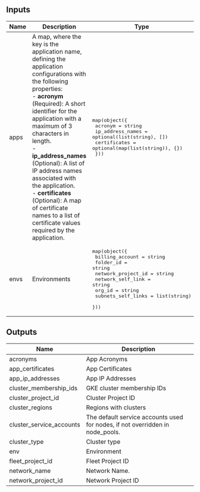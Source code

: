 <!-- BEGINNING OF PRE-COMMIT-TERRAFORM DOCS HOOK -->
## Inputs

| Name | Description | Type | Default | Required |
|------|-------------|------|---------|:--------:|
| apps | A map, where the key is the application name, defining the application configurations with the following properties:<br>- **acronym** (Required): A short identifier for the application with a maximum of 3 characters in length.<br>- **ip\_address\_names** (Optional): A list of IP address names associated with the application.<br>- **certificates** (Optional): A map of certificate names to a list of certificate values required by the application. | <pre>map(object({<br>    acronym          = string<br>    ip_address_names = optional(list(string), [])<br>    certificates     = optional(map(list(string)), {})<br>  }))</pre> | n/a | yes |
| envs | Environments | <pre>map(object({<br>    billing_account    = string<br>    folder_id          = string<br>    network_project_id = string<br>    network_self_link  = string<br>    org_id             = string<br>    subnets_self_links = list(string)<br>  }))</pre> | n/a | yes |

## Outputs

| Name | Description |
|------|-------------|
| acronyms | App Acronyms |
| app\_certificates | App Certificates |
| app\_ip\_addresses | App IP Addresses |
| cluster\_membership\_ids | GKE cluster membership IDs |
| cluster\_project\_id | Cluster Project ID |
| cluster\_regions | Regions with clusters |
| cluster\_service\_accounts | The default service accounts used for nodes, if not overridden in node\_pools. |
| cluster\_type | Cluster type |
| env | Environment |
| fleet\_project\_id | Fleet Project ID |
| network\_name | Network Name. |
| network\_project\_id | Network Project ID |

<!-- END OF PRE-COMMIT-TERRAFORM DOCS HOOK -->
